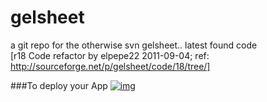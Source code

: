 gelsheet
========

a git repo for the otherwise svn gelsheet.. latest found code<br>
[r18 Code refactor by elpepe22 2011-09-04; ref: http://sourceforge.net/p/gelsheet/code/18/tree/]

###To deploy your App 
[![img](https://s3-ap-southeast-1.amazonaws.com/megampub/images/megamafrica/DEPLOY-TO-MEGAM-AFRICA2.png)](https://console.megamafrica.com)

